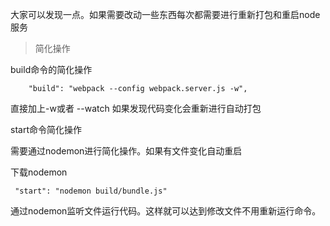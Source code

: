 大家可以发现一点。如果需要改动一些东西每次都需要进行重新打包和重启node服务

> 简化操作

build命令的简化操作

```
    "build": "webpack --config webpack.server.js -w",
```

直接加上-w或者 --watch  如果发现代码变化会重新进行自动打包


start命令简化操作

需要通过nodemon进行简化操作。如果有文件变化自动重启

下载nodemon

```
 "start": "nodemon build/bundle.js"
```

通过nodemon监听文件运行代码。这样就可以达到修改文件不用重新运行命令。